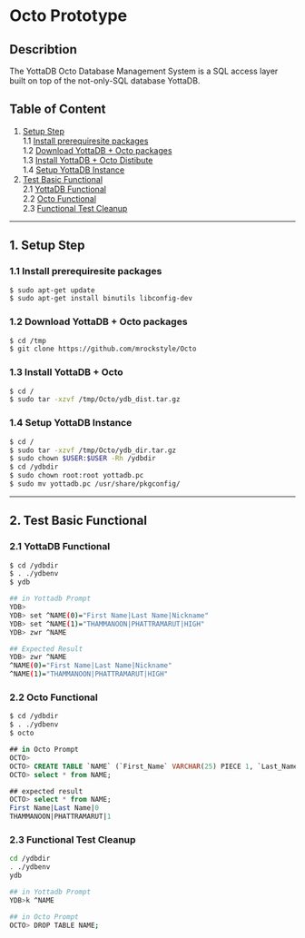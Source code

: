 # Octo Prototype
## Describtion
The YottaDB Octo Database Management System is a SQL access layer built on top of the not-only-SQL database YottaDB.

## Table of Content
1.  [Setup Step](#1-setup-step)
</br>1.1 [Install prerequiresite packages](#1.1-Install-prerequiresite-packages)
</br>1.2 [Download YottaDB + Octo packages](#1.2-Download-YottaDB-+-Octo-packages)
</br>1.3 [Install YottaDB + Octo Distibute](#1.3-Install-YottaDB-+-Octo)
</br>1.4 [Setup YottaDB Instance](#1.4-setup-yottadb-instance)
2.  [Test Basic Functional](#2-Test-Basic-Functional)
</br>2.1 [YottaDB Functional](#2.1-yottadb-functional)
</br>2.2 [Octo Functional](#2.2-octo-functional)
</br>2.3 [Functional Test Cleanup](#2.3-functional-test-cleanup)

---

## 1.   Setup Step
### 1.1 Install prerequiresite packages
```bash
$ sudo apt-get update
$ sudo apt-get install binutils libconfig-dev
```


### 1.2 Download YottaDB + Octo packages
```bash
$ cd /tmp 
$ git clone https://github.com/mrockstyle/Octo
```

### 1.3 Install YottaDB + Octo
```bash
$ cd /
$ sudo tar -xzvf /tmp/Octo/ydb_dist.tar.gz
```

### 1.4 Setup YottaDB Instance
```bash
$ cd /
$ sudo tar -xzvf /tmp/Octo/ydb_dir.tar.gz
$ sudo chown $USER:$USER -Rh /ydbdir
$ cd /ydbdir 
$ sudo chown root:root yottadb.pc
$ sudo mv yottadb.pc /usr/share/pkgconfig/
```

---

## 2.   Test Basic Functional
### 2.1 YottaDB Functional
```bash
$ cd /ydbdir
$ . ./ydbenv
$ ydb

## in Yottadb Prompt
YDB>
YDB> set ^NAME(0)="First Name|Last Name|Nickname"
YDB> set ^NAME(1)="THAMMANOON|PHATTRAMARUT|HIGH"
YDB> zwr ^NAME

## Expected Result
YDB> zwr ^NAME
^NAME(0)="First Name|Last Name|Nickname"
^NAME(1)="THAMMANOON|PHATTRAMARUT|HIGH"
```
### 2.2 Octo Functional
```bash
$ cd /ydbdir
$ . ./ydbenv
$ octo
```
```sql
## in Octo Prompt
OCTO>
OCTO> CREATE TABLE `NAME` (`First_Name` VARCHAR(25) PIECE 1, `Last_Name` VARCHAR(25) PIECE 2, `SEQ` INTEGER PRIMARY KEY PIECE 3) GLOBAL "^NAME(keys(""SEQ""))" DELIM "|";
OCTO> select * from NAME;

## expected result
OCTO> select * from NAME;
First Name|Last Name|0
THAMMANOON|PHATTRAMARUT|1
```

### 2.3 Functional Test Cleanup 
```bash
cd /ydbdir
. ./ydbenv
ydb

## in Yottadb Prompt
YDB>k ^NAME

## in Octo Prompt
OCTO> DROP TABLE NAME;

```